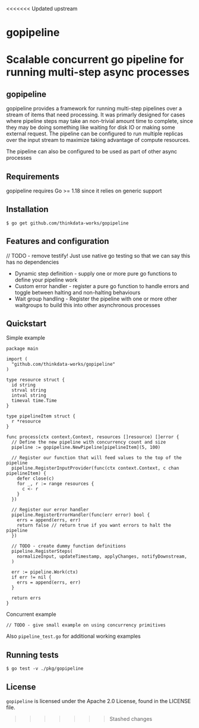<<<<<<< Updated upstream
# gopipeline
Scalable concurrent go pipeline for running multi-step async processes
=======
## gopipeline

gopipeline provides a framework for running multi-step pipelines over a stream of items that need processing. It was primarly designed for cases where pipeline steps may take an non-trivial amount time to complete, since they may be doing something like waiting for disk IO or making some external request. The pipeline can be configured to run multiple replicas over the input stream to maximize taking advantage of compute resources.

The pipeline can also be configured to be used as part of other async processes

## Requirements

gopipeline requires Go >= 1.18 since it relies on generic support

## Installation

```
$ go get github.com/thinkdata-works/gopipeline
```

## Features and configuration

// TODO - remove testify! Just use native go testing so that we can say this has no dependencies
- Dynamic step definition - supply one or more pure go functions to define your pipeline work
- Custom error handler - register a pure go function to handle errors and toggle between halting and non-halting behaviours
- Wait group handling - Register the pipeline with one or more other waitgroups to build this into other asynchronous processes

## Quickstart

Simple example

```
package main

import (
  "github.com/thinkdata-works/gopipeline"
)

type resource struct {
  id string
  strval string
  intval string
  timeval time.Time
}

type pipelineItem struct {
  r *resource
}

func process(ctx context.Context, resources []resource) []error {
  // Define the new pipeline with concurrency count and size
  pipeline := gopipeline.NewPipeline[pipelineItem](5, 100)

  // Register our function that will feed values to the top of the pipeline
  pipeline.RegisterInputProvider(func(ctx context.Context, c chan pipelineItem) {
    defer close(c)
    for _, r := range resources {
      c <- r
    }
  })

  // Register our error handler
  pipeline.RegisterErrorHandler(func(err error) bool {
    errs = append(errs, err)
    return false // return true if you want errors to halt the pipeline
  })

  // TODO - create dummy function definitions
  pipeline.RegisterSteps(
    normalizeInput, updateTimestamp, applyChanges, notifyDownstream,
  )

  err := pipeline.Work(ctx)
  if err != nil {
    errs = append(errs, err)
  }

  return errs
}
```

Concurrent example

```
// TODO - give small example on using concurrency primitives
```

Also `pipeline_test.go` for additional working examples

## Running tests

```
$ go test -v ./pkg/gopipeline
```

## License

`gopipeline` is licensed under the Apache 2.0 License, found in the LICENSE file.
>>>>>>> Stashed changes
